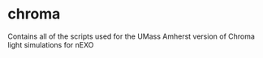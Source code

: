 # chroma
Contains all of the scripts used for the UMass Amherst version of Chroma light simulations for nEXO
